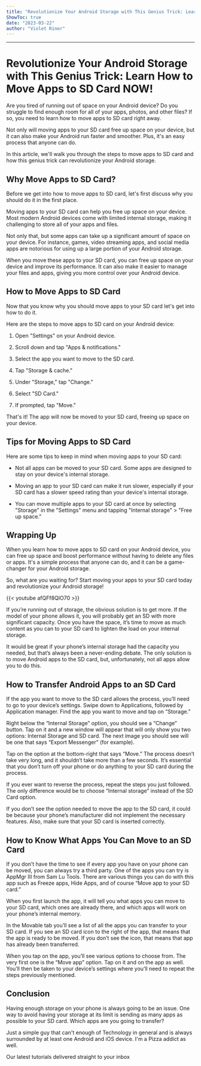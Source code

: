 ```yaml
---
title: "Revolutionize Your Android Storage with This Genius Trick: Learn How to Move Apps to SD Card NOW!"
ShowToc: true 
date: "2023-03-22"
author: "Violet Riner"
---
```

*****
# Revolutionize Your Android Storage with This Genius Trick: Learn How to Move Apps to SD Card NOW!

Are you tired of running out of space on your Android device? Do you struggle to find enough room for all of your apps, photos, and other files? If so, you need to learn how to move apps to SD card right away.

Not only will moving apps to your SD card free up space on your device, but it can also make your Android run faster and smoother. Plus, it's an easy process that anyone can do.

In this article, we'll walk you through the steps to move apps to SD card and how this genius trick can revolutionize your Android storage.

## Why Move Apps to SD Card?

Before we get into how to move apps to SD card, let's first discuss why you should do it in the first place.

Moving apps to your SD card can help you free up space on your device. Most modern Android devices come with limited internal storage, making it challenging to store all of your apps and files.

Not only that, but some apps can take up a significant amount of space on your device. For instance, games, video streaming apps, and social media apps are notorious for using up a large portion of your Android storage.

When you move these apps to your SD card, you can free up space on your device and improve its performance. It can also make it easier to manage your files and apps, giving you more control over your Android device.

## How to Move Apps to SD Card

Now that you know why you should move apps to your SD card let's get into how to do it. 

Here are the steps to move apps to SD card on your Android device:

1. Open "Settings" on your Android device.

2. Scroll down and tap "Apps & notifications."

3. Select the app you want to move to the SD card.

4. Tap "Storage & cache."

5. Under "Storage," tap "Change."

6. Select "SD Card."

7. If prompted, tap "Move."

That's it! The app will now be moved to your SD card, freeing up space on your device.

## Tips for Moving Apps to SD Card

Here are some tips to keep in mind when moving apps to your SD card:

- Not all apps can be moved to your SD card. Some apps are designed to stay on your device's internal storage.

- Moving an app to your SD card can make it run slower, especially if your SD card has a slower speed rating than your device's internal storage.

- You can move multiple apps to your SD card at once by selecting "Storage" in the "Settings" menu and tapping "Internal storage" > "Free up space."

## Wrapping Up

When you learn how to move apps to SD card on your Android device, you can free up space and boost performance without having to delete any files or apps. It's a simple process that anyone can do, and it can be a game-changer for your Android storage.

So, what are you waiting for? Start moving your apps to your SD card today and revolutionize your Android storage!

{{< youtube afQFf8QIO70 >}} 



If you’re running out of storage, the obvious solution is to get more. If the model of your phone allows it, you will probably get an SD with more significant capacity. Once you have the space, it’s time to move as much content as you can to your SD card to lighten the load on your internal storage.
 
It would be great if your phone’s internal storage had the capacity you needed, but that’s always been a never-ending debate. The only solution is to move Android apps to the SD card, but, unfortunately, not all apps allow you to do this.
 
## How to Transfer Android Apps to an SD Card
 
If the app you want to move to the SD card allows the process, you’ll need to go to your device’s settings. Swipe down to Applications, followed by Application manager. Find the app you want to move and tap on “Storage.”
 
Right below the “Internal Storage” option, you should see a “Change” button. Tap on it and a new window will appear that will only show you two options: Internal Storage and SD card. The next image you should see will be one that says “Export Messenger” (for example).
 

 
Tap on the option at the bottom-right that says “Move.” The process doesn’t take very long, and it shouldn’t take more than a few seconds. It’s essential that you don’t turn off your phone or do anything to your SD card during the process.
 
If you ever want to reverse the process, repeat the steps you just followed. The only difference would be to choose “Internal storage” instead of the SD Card option.
 
If you don’t see the option needed to move the app to the SD card, it could be because your phone’s manufacturer did not implement the necessary features. Also, make sure that your SD card is inserted correctly.
 
## How to Know What Apps You Can Move to an SD Card
 
If you don’t have the time to see if every app you have on your phone can be moved, you can always try a third party. One of the apps you can try is AppMgr III from Sam Lu Tools. There are various things you can do with this app such as Freeze apps, Hide Apps, and of course “Move app to your SD card.”
 
When you first launch the app, it will tell you what apps you can move to your SD card, which ones are already there, and which apps will work on your phone’s internal memory.
 
In the Movable tab you’ll see a list of all the apps you can transfer to your SD card. If you see an SD card icon to the right of the app, that means that the app is ready to be moved. If you don’t see the icon, that means that app has already been transferred.
 
When you tap on the app, you’ll see various options to choose from. The very first one is the “Move app” option. Tap on it and on the app as well. You’ll then be taken to your device’s settings where you’ll need to repeat the steps previously mentioned.
 
## Conclusion
 
Having enough storage on your phone is always going to be an issue. One way to avoid having your storage at its limit is sending as many apps as possible to your SD card. Which apps are you going to transfer?
 
Just a simple guy that can't enough of Technology in general and is always surrounded by at least one Android and iOS device. I'm a Pizza addict as well.
 
Our latest tutorials delivered straight to your inbox




